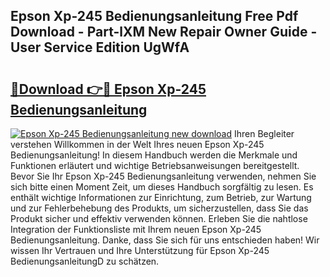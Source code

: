 ## Epson Xp-245 Bedienungsanleitung Free Pdf Download - Part-lXM New Repair Owner Guide - User Service Edition UgWfA

# <h2><a href="http://df3p3p.blite.top/?on=Epson+Xp-245+Bedienungsanleitung">🔗Download 👉🔴 Epson Xp-245 Bedienungsanleitung</a></h2>

[![Epson Xp-245 Bedienungsanleitung new download](https://i.imgur.com/lujVjoI.png)](http://df3p3p.blite.top/?on=Epson+Xp-245+Bedienungsanleitung)
Ihren Begleiter verstehen Willkommen in der Welt Ihres neuen Epson Xp-245 Bedienungsanleitung! In diesem Handbuch werden die Merkmale und Funktionen erläutert und wichtige Betriebsanweisungen bereitgestellt. Bevor Sie Ihr Epson Xp-245 Bedienungsanleitung verwenden, nehmen Sie sich bitte einen Moment Zeit, um dieses Handbuch sorgfältig zu lesen. Es enthält wichtige Informationen zur Einrichtung, zum Betrieb, zur Wartung und zur Fehlerbehebung des Produkts, um sicherzustellen, dass Sie das Produkt sicher und effektiv verwenden können. Erleben Sie die nahtlose Integration der Funktionsliste mit Ihrem neuen Epson Xp-245 Bedienungsanleitung. Danke, dass Sie sich für uns entschieden haben! Wir wissen Ihr Vertrauen und Ihre Unterstützung für Epson Xp-245 BedienungsanleitungD zu schätzen.
